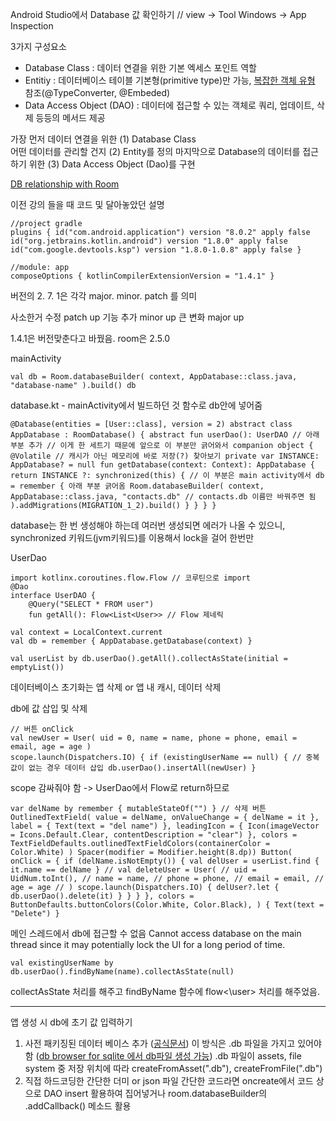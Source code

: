 Android Studio에서 Database 값 확인하기 // view -> Tool Windows -> App Inspection

3가지 구성요소
- Database Class : 데이터 연결을 위한 기본 엑세스 포인트 역할
- Entitiy : 데이터베이스 테이블
	기본형(primitive type)만 가능, [복잡한 객체 유형](https://developer.android.com/training/data-storage/room/referencing-data?hl=ko#kotlin) 참조(@TypeConverter, @Embeded)
- Data Access Object (DAO) : 데이터에 접근할 수 있는 객체로 쿼리, 업데이트, 삭제 등등의 메서드 제공


가장 먼저 데이터 연결을 위한 (1) Database Class  
어떤 데이터를 관리할 건지 (2) Entity를 정의 
마지막으로 Database의 데이터를 접근하기 위한 (3) Data Access Object (Dao)를 구현

[DB relationship with Room](http://batmask.net/index.php/2021/05/15/938/)


이전 강의 들을 때 코드 및 달아놓았던 설명
```
//project gradle 
plugins { id("com.android.application") version "8.0.2" apply false id("org.jetbrains.kotlin.android") version "1.8.0" apply false id("com.google.devtools.ksp") version "1.8.0-1.0.8" apply false } 

//module: app 
composeOptions { kotlinCompilerExtensionVersion = "1.4.1" }
```
버전의 2. 7. 1은 각각 major. minor. patch 를 의미

사소한거 수정 patch up 기능 추가 minor up 큰 변화 major up

1.4.1은 버전맞춘다고 바꿨음. room은 2.5.0

mainActivity
```
val db = Room.databaseBuilder( context, AppDatabase::class.java, "database-name" ).build() db
```

database.kt - mainActivity에서 빌드하던 것 함수로 db안에 넣어줌
```
@Database(entities = [User::class], version = 2) abstract class AppDatabase : RoomDatabase() { abstract fun userDao(): UserDAO // 아래 부분 추가 // 이게 한 세트기 때문에 앞으로 이 부분만 긁어와서 companion object { @Volatile // 캐시가 아닌 메모리에 바로 저장(?) 찾아보기 private var INSTANCE: AppDatabase? = null fun getDatabase(context: Context): AppDatabase { return INSTANCE ?: synchronized(this) { // 이 부분은 main activity에서 db = remember { 아래 부분 긁어옴 Room.databaseBuilder( context, AppDatabase::class.java, "contacts.db" // contacts.db 이름만 바꿔주면 됨 ).addMigrations(MIGRATION_1_2).build() } } } }
```
database는 한 번 생성해야 하는데 여러번 생성되면 에러가 나올 수 있으니, synchronized 키워드(jvm키워드)를 이용해서 lock을 걸어 한번만

UserDao
```
import kotlinx.coroutines.flow.Flow // 코루틴으로 import 
@Dao 
interface UserDAO { 
	@Query("SELECT * FROM user") 
	fun getAll(): Flow<List<User>> // Flow 제네릭
```


```
val context = LocalContext.current 
val db = remember { AppDatabase.getDatabase(context) }

val userList by db.userDao().getAll().collectAsState(initial = emptyList())
```

데이터베이스 초기화는 앱 삭제 or 앱 내 캐시, 데이터 삭제


db에 값 삽입 및 삭제
``` 
// 버튼 onClick
val newUser = User( uid = 0, name = name, phone = phone, email = email, age = age )
scope.launch(Dispatchers.IO) { if (existingUserName == null) { // 중복 값이 없는 경우 데이터 삽입 db.userDao().insertAll(newUser) }
```
scope 감싸줘야 함 -> UserDao에서 Flow로 return하므로

``` 
var delName by remember { mutableStateOf("") } // 삭제 버튼 OutlinedTextField( value = delName, onValueChange = { delName = it }, label = { Text(text = "del name") }, leadingIcon = { Icon(imageVector = Icons.Default.Clear, contentDescription = "clear") }, colors = TextFieldDefaults.outlinedTextFieldColors(containerColor = Color.White) ) Spacer(modifier = Modifier.height(8.dp)) Button( onClick = { if (delName.isNotEmpty()) { val delUser = userList.find { it.name == delName } // val deleteUser = User( // uid = UidNum.toInt(), // name = name, // phone = phone, // email = email, // age = age // ) scope.launch(Dispatchers.IO) { delUser?.let { db.userDao().delete(it) } } } }, colors = ButtonDefaults.buttonColors(Color.White, Color.Black), ) { Text(text = "Delete") }
```


메인 스레드에서 db에 접근할 수 없음
Cannot access database on the main thread since it may potentially lock the UI for a long period of time.
```
val existingUserName by db.userDao().findByName(name).collectAsState(null)
```
collectAsState 처리를 해주고 findByName 함수에 flow<\user> 처리를 해주었음.


- - -
앱 생성 시 db에 초기 값 입력하기
1. 사전 패키징된 데이터 베이스 추가 ([공식문서](https://developer.android.com/training/data-storage/room/prepopulate?hl=ko#kotlin))
	이 방식은 .db 파일을 가지고 있어야 함 ([db browser for sqlite 에서 db파일 생성 가능](https://sqlitebrowser.org/))
	.db 파일이 assets, file system 중 저장 위치에 따라 createFromAsset(".db"), createFromFile(".db") 
2. 직접 하드코딩한 간단한 더미 or json 파일
	간단한 코드라면 oncreate에서 코드 상으로 DAO insert 활용하여 집어넣거나
	room.databaseBuilder의 .addCallback() 메소드 활용


